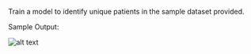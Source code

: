 Train a model to identify unique patients in the sample dataset provided.

Sample Output: 

![alt text](https://drive.google.com/drive/u/0/my-drive)
